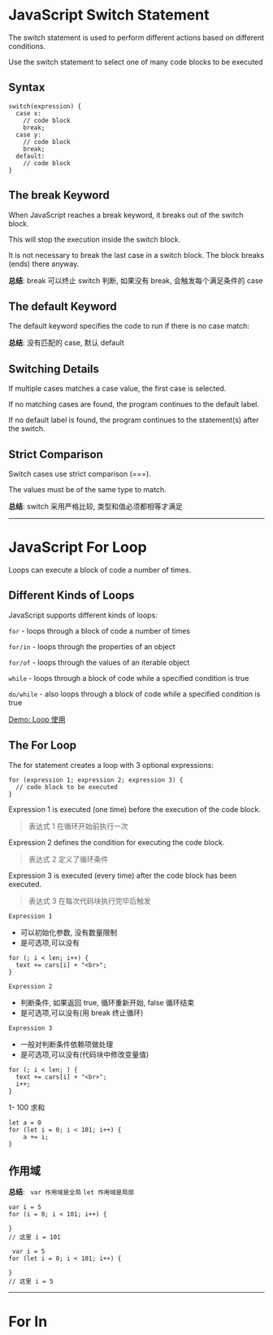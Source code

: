 # JavaScript Switch Statement

The switch statement is used to perform different actions based on different conditions.

Use the switch statement to select one of many code blocks to be executed

## Syntax 

```
switch(expression) {
  case x:
    // code block
    break;
  case y:
    // code block
    break;
  default:
    // code block
}
```

## The break Keyword

When JavaScript reaches a break keyword, it breaks out of the switch block.

This will stop the execution inside the switch block.

It is not necessary to break the last case in a switch block. The block breaks (ends) there anyway.

**总结**: break 可以终止 switch 判断, 如果没有 break, 会触发每个满足条件的 case


## The default Keyword

The default keyword specifies the code to run if there is no case match:

**总结**: 没有匹配的 case, 默认 default 

## Switching Details

If multiple cases matches a case value, the first case is selected.

If no matching cases are found, the program continues to the default label.

If no default label is found, the program continues to the statement(s) after the switch.

## Strict Comparison

Switch cases use strict comparison (===).

The values must be of the same type to match.

**总结**: switch 采用严格比较, 类型和值必须都相等才满足


---

# JavaScript For Loop

Loops can execute a block of code a number of times.

## Different Kinds of Loops

JavaScript supports different kinds of loops:

`for` - loops through a block of code a number of times

`for/in` - loops through the properties of an object

`for/of` - loops through the values of an iterable object

`while` - loops through a block of code while a specified condition is true

`do/while` - also loops through a block of code while a specified condition is true

[Demo: Loop 使用](demo/js_loop.html)

## The For Loop

The for statement creates a loop with 3 optional expressions:

```
for (expression 1; expression 2; expression 3) {
  // code block to be executed
}
```

Expression 1 is executed (one time) before the execution of the code block.
> 表达式 1 在循环开始前执行一次

Expression 2 defines the condition for executing the code block.
> 表达式 2 定义了循环条件

Expression 3 is executed (every time) after the code block has been executed.
> 表达式 3 在每次代码块执行完毕后触发


`Expression 1`

- 可以初始化参数, 没有数量限制
- 是可选项,可以没有

```
for (; i < len; i++) {
  text += cars[i] + "<br>";
}
```

`Expression 2`

- 判断条件, 如果返回 true, 循环重新开始, false 循环结束
- 是可选项,可以没有(用 break 终止循环)

`Expression 3`

- 一般对判断条件依赖项做处理
- 是可选项,可以没有(代码块中修改变量值)

```
for (; i < len; ) {
  text += cars[i] + "<br>";
  i++;
}
```

1- 100 求和

```
let a = 0
for (let i = 0; i < 101; i++) {
    a += i;
}
```

## 作用域
 
**总结**: ` var 作用域是全局`  `let 作用域是局部`

```
var i = 5
for (i = 0; i < 101; i++) {
    
}
// 这里 i = 101
```

```
 var i = 5
for (let i = 0; i < 101; i++) {
    
}
// 这里 i = 5
```

---

# For In